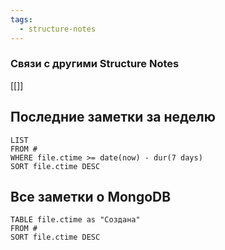 ```yaml
---
tags:
  - structure-notes
---
```

### Связи с другими Structure Notes
[[]]
## Последние заметки за неделю
```dataview
LIST
FROM #  
WHERE file.ctime >= date(now) - dur(7 days)
SORT file.ctime DESC
```
## Все заметки о MongoDB
```dataview
TABLE file.ctime as "Создана"
FROM # 
SORT file.ctime DESC
```